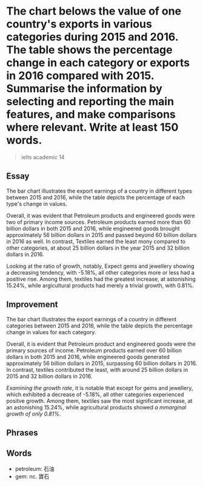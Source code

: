 # The chart belows the value of one country's exports in various categories during 2015 and 2016. The table shows the percentage change in each category or exports in 2016 compared with 2015. Summarise the information by selecting and reporting the main features, and make comparisons where relevant. Write at least 150 words.

> ielts academic 14

## Essay

The bar chart illustrates the export earnings of a country in different types between 2015 and 2016, while the table depicts the percentage of each type's change in values.

Overall, it was evident that Petroleum products and engineered goods were two of primary income sources. Petroleum products earned more than 60 billion dollars in both 2015 and 2016, while engineered goods brought approximately 56 billion dollars in 2015 and passed beyond 60 billion dollars in 2016 as well. In contrast, Textiles earned the least mony compared to other categories, at about 25 billion dollars in the year 2015 and 32 billion dollars in 2016.

Looking at the ratio of growth, notably, Expect gems and jewellery showing a decreasing tendency, with -5.18%, all other categories more or less had a positive rise. Among them, textiles had the greatest increase, at astonishing 15.24%, while argicultural products had merely a trivial growth, with 0.81%.

## Improvement

The bar chart illustrates the export earnings of a country in different categories between 2015 and 2016, while the table depicts the percentage change in values for each category.

Overall, it is evident that Petroleum product and engineered goods were the primary sources of income. Petroleum products earned over 60 billion dollars in both 2015 and 2016, while engineered goods generated approximately 56 billion dollars in 2015, surpassing 60 billion dollars in 2016. In contrast, textiles contributed the least, with around 25 billion dollars in 2015 and 32 billion dollars in 2016.

*Examining the growth rate*, it is notable that except for gems and jewellery, which exhibited a decrease of -5.18%, all other categories experienced positve growth. Among them, textiles saw the most significant increase, at an astonishing 15.24%, while agricultural products showed *a mmarginal growth of only 0.81%*.

## Phrases

## Words

- petroleum: 石油
- gem: nc. 寶石